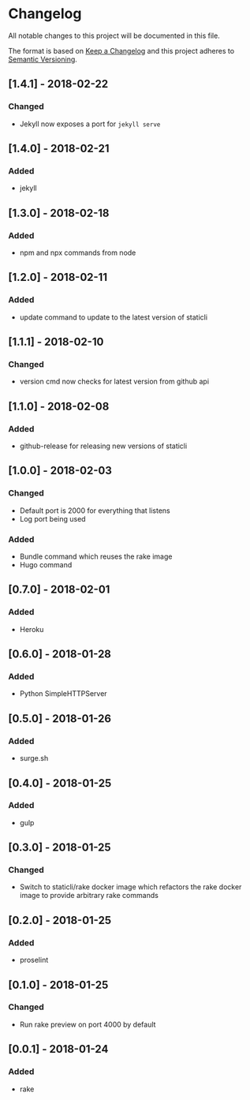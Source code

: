 # Changelog
All notable changes to this project will be documented in this file.

The format is based on [Keep a Changelog](http://keepachangelog.com/en/1.0.0/)
and this project adheres to [Semantic Versioning](http://semver.org/spec/v2.0.0.html).

## [1.4.1] - 2018-02-22
### Changed
- Jekyll now exposes a port for `jekyll serve`

## [1.4.0] - 2018-02-21
### Added
- jekyll

## [1.3.0] - 2018-02-18
### Added
- npm and npx commands from node

## [1.2.0] - 2018-02-11
### Added
- update command to update to the latest version of staticli

## [1.1.1] - 2018-02-10
### Changed
- version cmd now checks for latest version from github api

## [1.1.0] - 2018-02-08
### Added
- github-release for releasing new versions of staticli

## [1.0.0] - 2018-02-03
### Changed
- Default port is 2000 for everything that listens
- Log port being used
### Added
- Bundle command which reuses the rake image
- Hugo command

## [0.7.0] - 2018-02-01
### Added
- Heroku

## [0.6.0] - 2018-01-28
### Added
- Python SimpleHTTPServer

## [0.5.0] - 2018-01-26
### Added
- surge.sh

## [0.4.0] - 2018-01-25
### Added
- gulp

## [0.3.0] - 2018-01-25
### Changed
- Switch to staticli/rake docker image which refactors the rake docker image to provide arbitrary rake commands

## [0.2.0] - 2018-01-25
### Added
- proselint

## [0.1.0] - 2018-01-25
### Changed
- Run rake preview on port 4000 by default

## [0.0.1] - 2018-01-24
### Added
- rake

